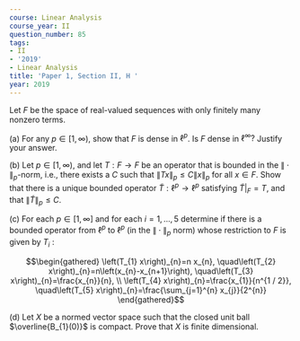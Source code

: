 ```yaml
---
course: Linear Analysis
course_year: II
question_number: 85
tags:
- II
- '2019'
- Linear Analysis
title: 'Paper 1, Section II, H '
year: 2019
---
```




Let $F$ be the space of real-valued sequences with only finitely many nonzero terms.

(a) For any $p \in[1, \infty)$, show that $F$ is dense in $\ell^{p}$. Is $F$ dense in $\ell^{\infty} ?$ Justify your answer.

(b) Let $p \in[1, \infty)$, and let $T: F \rightarrow F$ be an operator that is bounded in the $\|\cdot\|_{p}$-norm, i.e., there exists a $C$ such that $\|T x\|_{p} \leqslant C\|x\|_{p}$ for all $x \in F$. Show that there is a unique bounded operator $\widetilde{T}: \ell^{p} \rightarrow \ell^{p}$ satisfying $\left.\widetilde{T}\right|_{F}=T$, and that $\|\widetilde{T}\|_{p} \leqslant C$.

(c) For each $p \in[1, \infty]$ and for each $i=1, \ldots, 5$ determine if there is a bounded operator from $\ell^{p}$ to $\ell^{p}$ (in the $\|\cdot\|_{p}$ norm) whose restriction to $F$ is given by $T_{i}$ :

$$\begin{gathered}
\left(T_{1} x\right)_{n}=n x_{n}, \quad\left(T_{2} x\right)_{n}=n\left(x_{n}-x_{n+1}\right), \quad\left(T_{3} x\right)_{n}=\frac{x_{n}}{n}, \\
\left(T_{4} x\right)_{n}=\frac{x_{1}}{n^{1 / 2}}, \quad\left(T_{5} x\right)_{n}=\frac{\sum_{j=1}^{n} x_{j}}{2^{n}}
\end{gathered}$$

(d) Let $X$ be a normed vector space such that the closed unit ball $\overline{B_{1}(0)}$ is compact. Prove that $X$ is finite dimensional.